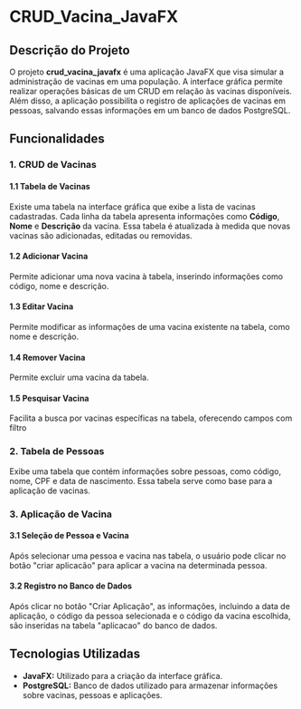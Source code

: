 # CRUD_Vacina_JavaFX

## Descrição do Projeto

O projeto **crud_vacina_javafx** é uma aplicação JavaFX que visa simular a administração de vacinas em uma população. A interface gráfica permite realizar operações básicas de um CRUD em relação às vacinas disponíveis. Além disso, a aplicação possibilita o registro de aplicações de vacinas em pessoas, salvando essas informações em um banco de dados PostgreSQL.

## Funcionalidades

### 1. CRUD de Vacinas

#### 1.1 Tabela de Vacinas
Existe uma tabela na interface gráfica que exibe a lista de vacinas cadastradas. Cada linha da tabela apresenta informações como **Código**, **Nome** e **Descrição** da vacina. Essa tabela é atualizada à medida que novas vacinas são adicionadas, editadas ou removidas.

#### 1.2 Adicionar Vacina
Permite adicionar uma nova vacina à tabela, inserindo informações como código, nome e descrição.

#### 1.3 Editar Vacina
Permite modificar as informações de uma vacina existente na tabela, como nome e descrição.

#### 1.4 Remover Vacina
Permite excluir uma vacina da tabela.

#### 1.5 Pesquisar Vacina
Facilita a busca por vacinas específicas na tabela, oferecendo campos com filtro

### 2. Tabela de Pessoas

Exibe uma tabela que contém informações sobre pessoas, como código, nome, CPF e data de nascimento. Essa tabela serve como base para a aplicação de vacinas.

### 3. Aplicação de Vacina

#### 3.1 Seleção de Pessoa e Vacina
Após selecionar uma pessoa e vacina nas tabela, o usuário pode clicar no botão "criar aplicacão" para aplicar a vacina na determinada pessoa.

#### 3.2 Registro no Banco de Dados
Após clicar no botão "Criar Aplicação", as informações, incluindo a data de aplicação, o código da pessoa selecionada e o código da vacina escolhida, são inseridas na tabela "aplicacao" do banco de dados.

## Tecnologias Utilizadas

- **JavaFX:** Utilizado para a criação da interface gráfica.
- **PostgreSQL:** Banco de dados utilizado para armazenar informações sobre vacinas, pessoas e aplicações.

